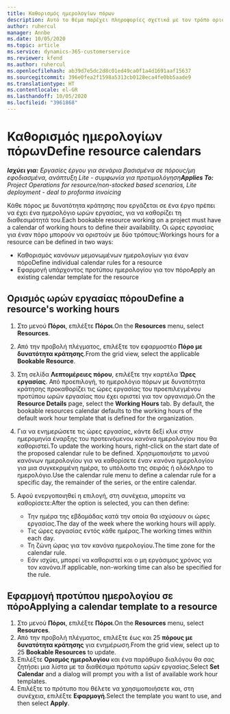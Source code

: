 ```yaml
---
title: Καθορισμός ημερολογίων πόρων
description: Αυτό το θέμα παρέχει πληροφορίες σχετικά με τον τρόπο ορισμού των ημερολογίων ώρας εργασίας για πόρους στο Project Operations.
author: ruhercul
manager: Annbe
ms.date: 10/05/2020
ms.topic: article
ms.service: dynamics-365-customerservice
ms.reviewer: kfend
ms.author: ruhercul
ms.openlocfilehash: ab39d7e5dc2d8c01ed49ca0f1a4d1691aaf15637
ms.sourcegitcommit: 396e0fea2f1598a5313cb0128eca4fe0bb5aade9
ms.translationtype: HT
ms.contentlocale: el-GR
ms.lasthandoff: 10/05/2020
ms.locfileid: "3961868"
---
```

# <a name="define-resource-calendars"></a><span data-ttu-id="ac987-103">Καθορισμός ημερολογίων πόρων</span><span class="sxs-lookup"><span data-stu-id="ac987-103">Define resource calendars</span></span>

<span data-ttu-id="ac987-104">_**Ισχύει για:** Εργασίες έργου για σενάρια βασισμένα σε πόρους/μη εφοδιασμένα, ανάπτυξη Lite - συμφωνία για προτιμολόγηση_</span><span class="sxs-lookup"><span data-stu-id="ac987-104">_**Applies To:** Project Operations for resource/non-stocked based scenarios, Lite deployment - deal to proforma invoicing_</span></span>

<span data-ttu-id="ac987-105">Κάθε πόρος με δυνατότητα κράτησης που εργάζεται σε ένα έργο πρέπει να έχει ένα ημερολόγιο ωρών εργασίας, για να καθορίζει τη διαθεσιμότητά του.</span><span class="sxs-lookup"><span data-stu-id="ac987-105">Each bookable resource working on a project must have a calendar of working hours to define their availability.</span></span> <span data-ttu-id="ac987-106">Οι ώρες εργασίας για έναν πόρο μπορούν να οριστούν με δύο τρόπους:</span><span class="sxs-lookup"><span data-stu-id="ac987-106">Workings hours for a resource can be defined in two ways:</span></span> 

   - <span data-ttu-id="ac987-107">Καθορισμός κανόνων μεμονωμένων ημερολογίων για έναν πόρο</span><span class="sxs-lookup"><span data-stu-id="ac987-107">Define individual calendar rules for a resource</span></span>
   - <span data-ttu-id="ac987-108">Εφαρμογή υπάρχοντος προτύπου ημερολογίου για τον πόρο</span><span class="sxs-lookup"><span data-stu-id="ac987-108">Apply an existing calendar template for the resource</span></span>

## <a name="define-a-resources-working-hours"></a><span data-ttu-id="ac987-109">Ορισμός ωρών εργασίας πόρου</span><span class="sxs-lookup"><span data-stu-id="ac987-109">Define a resource's working hours</span></span>

1. <span data-ttu-id="ac987-110">Στο μενού **Πόροι**, επιλέξτε **Πόροι**.</span><span class="sxs-lookup"><span data-stu-id="ac987-110">On the **Resources** menu, select **Resources**.</span></span>
2. <span data-ttu-id="ac987-111">Από την προβολή πλέγματος, επιλέξτε τον εφαρμοστέο **Πόρο με δυνατότητα κράτησης**.</span><span class="sxs-lookup"><span data-stu-id="ac987-111">From the grid view, select the applicable **Bookable Resource**.</span></span>
3. <span data-ttu-id="ac987-112">Στη σελίδα **Λεπτομέρειες πόρου**, επιλέξτε την καρτέλα **Ώρες εργασίας**. Από προεπιλογή, το ημερολόγιο πόρων με δυνατότητα κράτησης προκαθορίζει τις ώρες εργασίας του προεπιλεγμένου προτύπου ωρών εργασίας που έχει οριστεί για τον οργανισμό.</span><span class="sxs-lookup"><span data-stu-id="ac987-112">On the **Resource Details** page, select the **Working Hours** tab. By default, the bookable resources calendar defaults to the working hours of the default work hour template that is defined for the organization.</span></span>
4. <span data-ttu-id="ac987-113">Για να ενημερώσετε τις ώρες εργασίας, κάντε δεξί κλικ στην ημερομηνία έναρξης του προτεινόμενου κανόνα ημερολογίου που θα καθοριστεί.</span><span class="sxs-lookup"><span data-stu-id="ac987-113">To update the working hours, right-click on the start date of the proposed calendar rule to be defined.</span></span> <span data-ttu-id="ac987-114">Χρησιμοποιήστε το μενού κανόνων ημερολογίου για να καθορίσετε έναν κανόνα ημερολογίου για μια συγκεκριμένη ημέρα, το υπόλοιπο της σειράς ή ολόκληρο το ημερολόγιο.</span><span class="sxs-lookup"><span data-stu-id="ac987-114">Use the calendar rule menu to define a calendar rule for a specific day, the remainder of the series, or the entire calendar.</span></span>
5. <span data-ttu-id="ac987-115">Αφού ενεργοποιηθεί η επιλογή, στη συνέχεια, μπορείτε να καθορίσετε:</span><span class="sxs-lookup"><span data-stu-id="ac987-115">After the option is selected, you can then define:</span></span>

    - <span data-ttu-id="ac987-116">Την ημέρα της εβδομάδας κατά την οποία θα ισχύσουν οι ώρες εργασίας.</span><span class="sxs-lookup"><span data-stu-id="ac987-116">The day of the week where the working hours will apply.</span></span>
    - <span data-ttu-id="ac987-117">Τις ώρες εργασίας εντός κάθε ημέρας.</span><span class="sxs-lookup"><span data-stu-id="ac987-117">The working times within each day.</span></span>
    - <span data-ttu-id="ac987-118">Τη ζώνη ώρας για τον κανόνα ημερολογίου.</span><span class="sxs-lookup"><span data-stu-id="ac987-118">The time zone for the calendar rule.</span></span>
    - <span data-ttu-id="ac987-119">Εάν ισχύει, μπορεί να καθοριστεί και ο μη εργάσιμος χρόνος για τον κανόνα.</span><span class="sxs-lookup"><span data-stu-id="ac987-119">If applicable, non-working time can also be specified for the rule.</span></span>

## <a name="applying-a-calendar-template-to-a-resource"></a><span data-ttu-id="ac987-120">Εφαρμογή προτύπου ημερολογίου σε πόρο</span><span class="sxs-lookup"><span data-stu-id="ac987-120">Applying a calendar template to a resource</span></span>

1. <span data-ttu-id="ac987-121">Στο μενού **Πόροι**, επιλέξτε **Πόροι**.</span><span class="sxs-lookup"><span data-stu-id="ac987-121">On the **Resources** menu, select **Resources**.</span></span>
2. <span data-ttu-id="ac987-122">Από την προβολή πλέγματος, επιλέξτε έως και 25 **πόρους με δυνατότητα κράτησης** για ενημέρωση.</span><span class="sxs-lookup"><span data-stu-id="ac987-122">From the grid view, select up to 25 **Bookable Resources** to update.</span></span>
3. <span data-ttu-id="ac987-123">Επιλέξτε **Ορισμός ημερολογίου** και ένα παράθυρο διαλόγου θα σας ζητήσει μια λίστα με τα διαθέσιμα πρότυπα ωρών εργασίας.</span><span class="sxs-lookup"><span data-stu-id="ac987-123">Select **Set Calendar** and a dialog will prompt you with a list of available work hour templates.</span></span>
4. <span data-ttu-id="ac987-124">Επιλέξτε το πρότυπο που θέλετε να χρησιμοποιήσετε και, στη συνέχεια, επιλέξτε **Εφαρμογή**.</span><span class="sxs-lookup"><span data-stu-id="ac987-124">Select the template you want to use, and then select **Apply**.</span></span>
